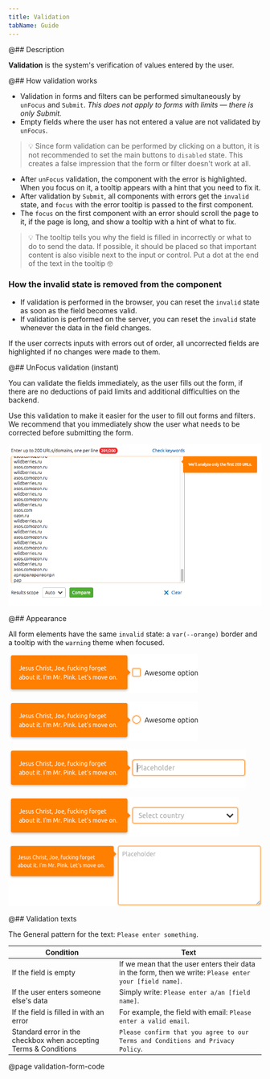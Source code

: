 ```yaml
---
title: Validation
tabName: Guide
---
```


@## Description

**Validation** is the system's verification of values entered by the user.

@## How validation works

- Validation in forms and filters can be performed simultaneously by `unFocus` and `Submit`. _This does not apply to forms with limits — there is only Submit._
- Empty fields where the user has not entered a value are not validated by `unFocus`.

> 💡 Since form validation can be performed by clicking on a button, it is not recommended to set the main buttons to `disabled` state. This creates a false impression that the form or filter doesn't work at all.

- After `unFocus` validation, the component with the error is highlighted. When you focus on it, a tooltip appears with a hint that you need to fix it.
- After validation by `Submit`, all components with errors get the `invalid` state, and `focus` with the error tooltip is passed to the first component.
- The `focus` on the first component with an error should scroll the page to it, if the page is long, and show a tooltip with a hint of what to fix.

> 💡 The tooltip tells you why the field is filled in incorrectly or what to do to send the data. If possible, it should be placed so that important content is also visible next to the input or control. Put a dot at the end of the text in the tooltip 🤓

### How the invalid state is removed from the component

- If validation is performed in the browser, you can reset the `invalid` state as soon as the field becomes valid.
- If validation is performed on the server, you can reset the `invalid` state whenever the data in the field changes.

If the user corrects inputs with errors out of order, all uncorrected fields are highlighted if no changes were made to them.

@## UnFocus validation (instant)

You can validate the fields immediately, as the user fills out the form, if there are no deductions of paid limits and additional difficulties on the backend.

Use this validation to make it easier for the user to fill out forms and filters. We recommend that you immediately show the user what needs to be corrected before submitting the form.

![validation example](static/immediate-validation.png)

@## Appearance

All form elements have the same `invalid` state: a `var(--orange)` border and a tooltip with the `warning` theme when focused.

![Checkbox](./static/checkbox-validation.png)

![Radio](./static/radio-validation.png)

![Input](./static/input-validation.png)

![Select](./static/select-validation.png)

![Textarea](./static/textarea-validation.png)

@## Validation texts

The General pattern for the text: `Please enter something`.

| Condition                                                        | Text                                                                                                     |
| ---------------------------------------------------------------- | -------------------------------------------------------------------------------------------------------- |
| If the field is empty                                            | If we mean that the user enters their data in the form, then we write: `Please enter your [field name]`. |
| If the user enters someone else's data                           | Simply write: `Please enter a/an [field name]`.                                                          |
| If the field is filled in with an error                          | For example, the field with email: `Please enter a valid email`.                                         |
| Standard error in the checkbox when accepting Terms & Conditions | `Please confirm that you agree to our Terms and Conditions and Privacy Policy`.                          |

@page validation-form-code
